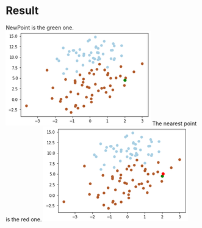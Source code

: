 # Result
NewPoint is the green one.
![alt text](https://github.com/soarbear/Machine_Learning/blob/master/kd_tree/kd_tree_newPoint.png)
The nearest point is the red one.
![alt text](https://github.com/soarbear/Machine_Learning/blob/master/kd_tree/kd_tree_findNearestPoint.png)
